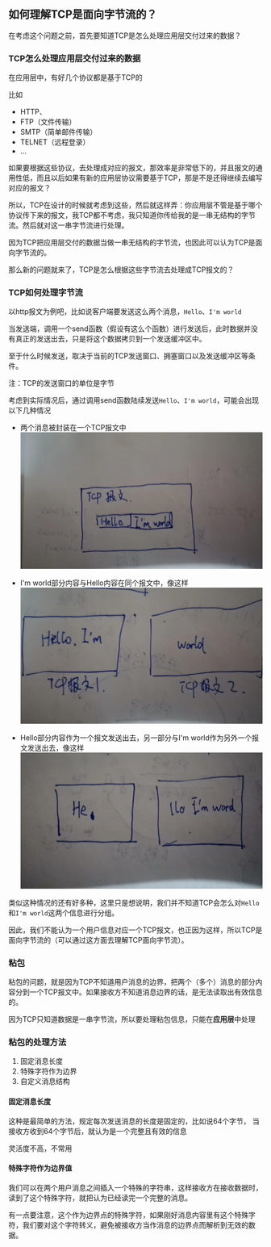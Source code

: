 ## 如何理解TCP是面向字节流的？
在考虑这个问题之前，首先要知道TCP是怎么处理应用层交付过来的数据？

### TCP怎么处理应用层交付过来的数据
在应用层中，有好几个协议都是基于TCP的

比如
- HTTP、
- FTP（文件传输）
- SMTP（简单邮件传输）
- TELNET（远程登录）
- ...

如果要根据这些协议，去处理成对应的报文，那效率是非常低下的，并且报文的通用性低，而且以后如果有新的应用层协议需要基于TCP，那是不是还得继续去编写对应的报文？

所以，TCP在设计的时候就考虑到这些，然后就这样弄：你应用层不管是基于哪个协议传下来的报文，我TCP都不考虑，我只知道你传给我的是一串无结构的字节流。然后就对这一串字节流进行处理。

因为TCP把应用层交付的数据当做一串无结构的字节流，也因此可以认为TCP是面向字节流的。

那么新的问题就来了，TCP是怎么根据这些字节流去处理成TCP报文的？

### TCP如何处理字节流
以http报文为例吧，比如说客户端要发送这么两个消息，`Hello`、`I'm world`

当发送端，调用一个send函数（假设有这么个函数）进行发送后，此时数据并没有真正的发送出去，只是将这个数据拷贝到一个发送缓冲区中。

至于什么时候发送，取决于当前的TCP发送窗口、拥塞窗口以及发送缓冲区等条件。

注：TCP的发送窗口的单位是字节

考虑到实际情况后，通过调用send函数陆续发送`Hello`、`I'm world`，可能会出现以下几种情况

- 两个消息被封装在一个TCP报文中
![](%E7%90%86%E8%A7%A3TCP%E5%AD%97%E8%8A%82%E6%B5%811.jpg)

- I'm world部分内容与Hello内容在同个报文中，像这样
![](%E7%90%86%E8%A7%A3TCP%E5%AD%97%E8%8A%82%E6%B5%812.jpg)

- Hello部分内容作为一个报文发送出去，另一部分与I'm world作为另外一个报文发送出去，像这样
![](%E7%90%86%E8%A7%A3TCP%E5%AD%97%E8%8A%82%E6%B5%813.jpg)

类似这种情况的还有好多种，这里只是想说明，我们并不知道TCP会怎么对`Hello`和`I'm world`这两个信息进行分组。

因此，我们不能认为一个用户信息对应一个TCP报文，也正因为这样，所以TCP是面向字节流的（可以通过这方面去理解TCP面向字节流）。

### 粘包
粘包的问题，就是因为TCP不知道用户消息的边界，把两个（多个）消息的部分内容分到一个TCP报文中。如果接收方不知道消息边界的话，是无法读取出有效信息的。

因为TCP只知道数据是一串字节流，所以要处理粘包信息，只能在<b>应用层</b>中处理

### 粘包的处理方法
1. 固定消息长度
2. 特殊字符作为边界
3. 自定义消息结构

#### 固定消息长度
这种是最简单的方法，规定每次发送消息的长度是固定的，比如说64个字节，
当接收方收到64个字节后，就认为是一个完整且有效的信息

灵活度不高，不常用

#### 特殊字符作为边界值
我们可以在两个用户消息之间插入一个特殊的字符串，这样接收方在接收数据时，读到了这个特殊字符，就把认为已经读完一个完整的消息。

有一点要注意，这个作为边界点的特殊字符，如果刚好消息内容里有这个特殊字符，我们要对这个字符转义，避免被接收方当作消息的边界点而解析到无效的数据。


